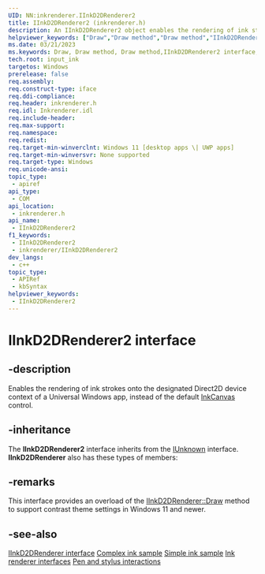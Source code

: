```yaml
---
UID: NN:inkrenderer.IInkD2DRenderer2
title: IInkD2DRenderer2 (inkrenderer.h)
description: An IInkD2DRenderer2 object enables the rendering of ink strokes onto the designated Direct2D device context of a Universal Windows app, instead of the default InkCanvas control.
helpviewer_keywords: ["Draw","Draw method","Draw method","IInkD2DRenderer2 interface","IInkD2DRenderer2 interface","Draw method","IInkD2DRenderer2.Draw","IInkD2DRenderer2::Draw","inkrenderer/IInkD2DRenderer2::Draw","input_ink.iinkd2drenderer2_draw"]
ms.date: 03/21/2023
ms.keywords: Draw, Draw method, Draw method,IInkD2DRenderer2 interface, IInkD2DRenderer2 interface,Draw method, IInkD2DRenderer2.Draw, IInkD2DRenderer2::Draw, inkrenderer/IInkD2DRenderer2::Draw, input_ink.iinkd2drenderer2_draw
tech.root: input_ink
targetos: Windows
prerelease: false
req.assembly: 
req.construct-type: iface
req.ddi-compliance: 
req.header: inkrenderer.h
req.idl: Inkrenderer.idl
req.include-header: 
req.max-support: 
req.namespace: 
req.redist: 
req.target-min-winverclnt: Windows 11 [desktop apps \| UWP apps]
req.target-min-winversvr: None supported
req.target-type: Windows
req.unicode-ansi: 
topic_type:
 - apiref
api_type:
 - COM
api_location:
 - inkrenderer.h
api_name:
 - IInkD2DRenderer2
f1_keywords:
 - IInkD2DRenderer2
 - inkrenderer/IInkD2DRenderer2
dev_langs:
 - c++
topic_type:
 - APIRef
 - kbSyntax
helpviewer_keywords:
 - IInkD2DRenderer2
---
```


# IInkD2DRenderer2 interface

## -description

Enables the rendering of ink strokes onto the designated Direct2D device context of a Universal Windows app, instead of the default [InkCanvas](/uwp/api/windows.ui.xaml.controls.inkcanvas) control.

## -inheritance

The **IInkD2DRenderer2** interface inherits from the [IUnknown](/windows/desktop/api/unknwn/nn-unknwn-iunknown) interface. **IInkD2DRenderer** also has these types of members:

## -remarks

This interface provides an overload of the [IInkD2DRenderer::Draw](nf-inkrenderer-iinkd2drenderer-draw.md) method to support contrast theme settings in Windows 11 and newer.

## -see-also

[IInkD2DRenderer interface](nn-inkrenderer-iinkd2drenderer.md)
[Complex ink sample](https://github.com/Microsoft/Windows-universal-samples/tree/master/Samples/ComplexInk)
[Simple ink sample](https://github.com/Microsoft/Windows-universal-samples/tree/master/Samples/SimpleInk)
[Ink renderer interfaces](/windows/win32/input_ink/ink-renderer-interfaces)
[Pen and stylus interactions](/windows/uwp/input-and-devices/pen-and-stylus-interactions)
